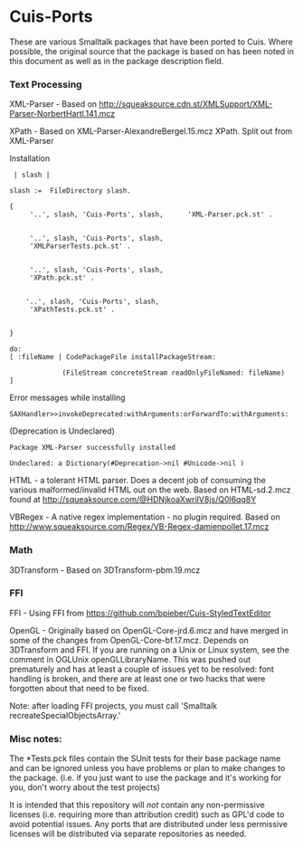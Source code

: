 Cuis-Ports
==========

These are various Smalltalk packages that have been ported to Cuis.  Where possible, the original source that the package is based on has been noted in this document as well as in the package description field.

### Text Processing


XML-Parser - Based on http://squeaksource.cdn.st/XMLSupport/XML-Parser-NorbertHartl.141.mcz

XPath - Based on XML-Parser-AlexandreBergel.15.mcz XPath.  Split out from XML-Parser

Installation

     | slash |

    slash :=  FileDirectory slash.

    {
         '..', slash, 'Cuis-Ports', slash,      'XML-Parser.pck.st' .


         '..', slash, 'Cuis-Ports', slash,   
         'XMLParserTests.pck.st' .


         '..', slash, 'Cuis-Ports', slash,   
         'XPath.pck.st' .

 
        '..', slash, 'Cuis-Ports', slash,   
         'XPathTests.pck.st' .


    }

    do:
    [ :fileName | CodePackageFile installPackageStream:

                 (FileStream concreteStream readOnlyFileNamed: fileName)
    ]    

Error messages while installing

    SAXHandler>>invokeDeprecated:withArguments:orForwardTo:withArguments: 
   (Deprecation is Undeclared) 

    Package XML-Parser successfully installed

    Undeclared: a Dictionary(#Deprecation->nil #Unicode->nil )


HTML - a tolerant HTML parser.  Does a decent job of consuming the various malformed/invalid HTML out on the web.  Based on HTML-sd.2.mcz found at http://squeaksource.com/@HDNjkoaXwriIV8js/Q0l6qq8Y


VBRegex - A native regex implementation - no plugin required.  Based on http://www.squeaksource.com/Regex/VB-Regex-damienpollet.17.mcz


### Math


3DTransform - Based on 3DTransform-pbm.19.mcz


### FFI


FFI - Using FFI from https://github.com/bpieber/Cuis-StyledTextEditor 

OpenGL - Originally based on OpenGL-Core-jrd.6.mcz and have merged in some of the changes from OpenGL-Core-bf.17.mcz.  Depends on 3DTransform and FFI.  If you are running on a Unix or Linux system, see the comment in OGLUnix openGLLibraryName. This was pushed out prematurely and has at least a couple of issues yet to be resolved: font handling is broken, and there are at least one or two hacks that were forgotten about that need to be fixed. 

Note: after loading FFI projects, you must call 'Smalltalk recreateSpecialObjectsArray.'


### Misc notes: 


The *Tests.pck files contain the SUnit tests for their base package name and can be ignored unless you have problems or plan to make changes to the package.  (i.e. if you just want to use the package and it's working for you, don't worry about the test projects)

It is intended that this repository will *not* contain any non-permissive licenses (i.e. requiring more than attribution credit) such as GPL'd code to avoid potential issues.  Any ports that are distributed under less permissive licenses will be distributed via separate repositories as needed.

